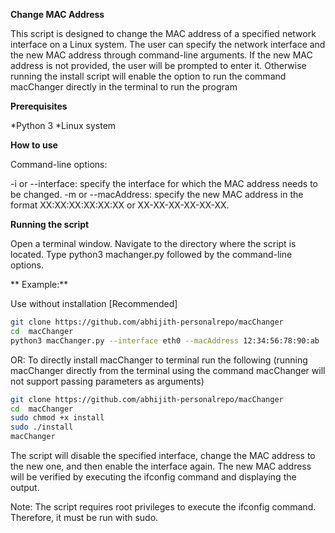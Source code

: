 **Change MAC Address**

This script is designed to change the MAC address of a specified network interface on a Linux system. The user can specify the network interface and the new MAC address through command-line arguments. If the new MAC address is not provided, the user will be prompted to enter it. Otherwise running the install script will enable the option to run the command macChanger directly in the terminal to run the program

**Prerequisites**

*Python 3
*Linux system

**How to use**

Command-line options:
    
-i or --interface: specify the interface for which the MAC address needs to be changed.
-m or --macAddress: specify the new MAC address in the format XX:XX:XX:XX:XX:XX or XX-XX-XX-XX-XX-XX.

**Running the script**

Open a terminal window.
Navigate to the directory where the script is located.
Type python3 machanger.py followed by the command-line options.

** Example:**

Use without installation [Recommended]
```bash
git clone https://github.com/abhijith-personalrepo/macChanger
cd  macChanger
python3 macChanger.py --interface eth0 --macAddress 12:34:56:78:90:ab
```

OR: To directly install macChanger to terminal run the following (running macChanger directly from the terminal using the command macChanger will not support passing parameters as arguments)

```bash
git clone https://github.com/abhijith-personalrepo/macChanger
cd  macChanger
sudo chmod +x install
sudo ./install
macChanger
```

The script will disable the specified interface, change the MAC address to the new one, and then enable the interface again. The new MAC address will be verified by executing the ifconfig command and displaying the output.

Note: The script requires root privileges to execute the ifconfig command. Therefore, it must be run with sudo.
